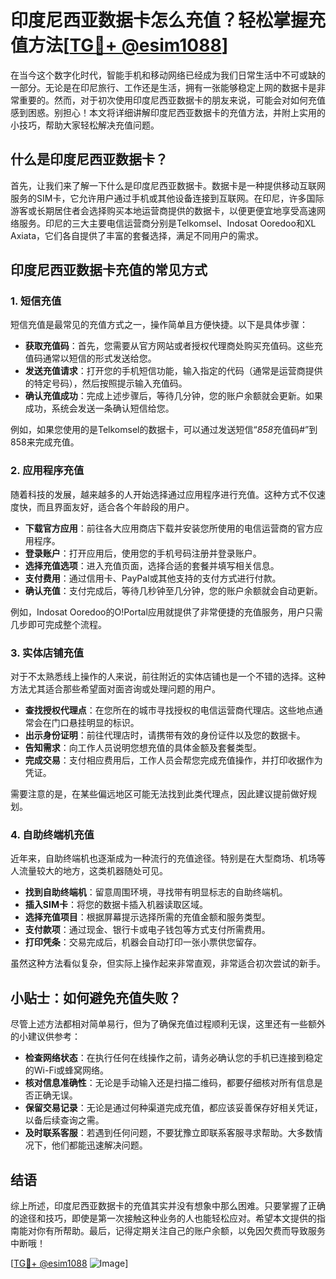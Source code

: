 # 印度尼西亚数据卡怎么充值？轻松掌握充值方法[[TG💪+ @esim1088](https://t.me/s/esim1088)]

在当今这个数字化时代，智能手机和移动网络已经成为我们日常生活中不可或缺的一部分。无论是在印尼旅行、工作还是生活，拥有一张能够稳定上网的数据卡是非常重要的。然而，对于初次使用印度尼西亚数据卡的朋友来说，可能会对如何充值感到困惑。别担心！本文将详细讲解印度尼西亚数据卡的充值方法，并附上实用的小技巧，帮助大家轻松解决充值问题。

## 什么是印度尼西亚数据卡？

首先，让我们来了解一下什么是印度尼西亚数据卡。数据卡是一种提供移动互联网服务的SIM卡，它允许用户通过手机或其他设备连接到互联网。在印尼，许多国际游客或长期居住者会选择购买本地运营商提供的数据卡，以便更便宜地享受高速网络服务。印尼的三大主要电信运营商分别是Telkomsel、Indosat Ooredoo和XL Axiata，它们各自提供了丰富的套餐选择，满足不同用户的需求。

## 印度尼西亚数据卡充值的常见方式

### 1. 短信充值

短信充值是最常见的充值方式之一，操作简单且方便快捷。以下是具体步骤：

- **获取充值码**：首先，您需要从官方网站或者授权代理商处购买充值码。这些充值码通常以短信的形式发送给您。
- **发送充值请求**：打开您的手机短信功能，输入指定的代码（通常是运营商提供的特定号码），然后按照提示输入充值码。
- **确认充值成功**：完成上述步骤后，等待几分钟，您的账户余额就会更新。如果成功，系统会发送一条确认短信给您。

例如，如果您使用的是Telkomsel的数据卡，可以通过发送短信“*858*充值码#”到858来完成充值。

### 2. 应用程序充值

随着科技的发展，越来越多的人开始选择通过应用程序进行充值。这种方式不仅速度快，而且界面友好，适合各个年龄段的用户。

- **下载官方应用**：前往各大应用商店下载并安装您所使用的电信运营商的官方应用程序。
- **登录账户**：打开应用后，使用您的手机号码注册并登录账户。
- **选择充值选项**：进入充值页面，选择合适的套餐并填写相关信息。
- **支付费用**：通过信用卡、PayPal或其他支持的支付方式进行付款。
- **确认充值**：支付完成后，等待几秒钟至几分钟，您的账户余额就会自动更新。

例如，Indosat Ooredoo的O!Portal应用就提供了非常便捷的充值服务，用户只需几步即可完成整个流程。

### 3. 实体店铺充值

对于不太熟悉线上操作的人来说，前往附近的实体店铺也是一个不错的选择。这种方法尤其适合那些希望面对面咨询或处理问题的用户。

- **查找授权代理点**：在您所在的城市寻找授权的电信运营商代理店。这些地点通常会在门口悬挂明显的标识。
- **出示身份证明**：前往代理店时，请携带有效的身份证件以及您的数据卡。
- **告知需求**：向工作人员说明您想充值的具体金额及套餐类型。
- **完成交易**：支付相应费用后，工作人员会帮您完成充值操作，并打印收据作为凭证。

需要注意的是，在某些偏远地区可能无法找到此类代理点，因此建议提前做好规划。

### 4. 自助终端机充值

近年来，自助终端机也逐渐成为一种流行的充值途径。特别是在大型商场、机场等人流量较大的地方，这类机器随处可见。

- **找到自助终端机**：留意周围环境，寻找带有明显标志的自助终端机。
- **插入SIM卡**：将您的数据卡插入机器读取区域。
- **选择充值项目**：根据屏幕提示选择所需的充值金额和服务类型。
- **支付款项**：通过现金、银行卡或电子钱包等方式支付所需费用。
- **打印凭条**：交易完成后，机器会自动打印一张小票供您留存。

虽然这种方法看似复杂，但实际上操作起来非常直观，非常适合初次尝试的新手。

## 小贴士：如何避免充值失败？

尽管上述方法都相对简单易行，但为了确保充值过程顺利无误，这里还有一些额外的小建议供参考：

- **检查网络状态**：在执行任何在线操作之前，请务必确认您的手机已连接到稳定的Wi-Fi或蜂窝网络。
- **核对信息准确性**：无论是手动输入还是扫描二维码，都要仔细核对所有信息是否正确无误。
- **保留交易记录**：无论是通过何种渠道完成充值，都应该妥善保存好相关凭证，以备后续查询之需。
- **及时联系客服**：若遇到任何问题，不要犹豫立即联系客服寻求帮助。大多数情况下，他们都能迅速解决问题。

## 结语

综上所述，印度尼西亚数据卡的充值其实并没有想象中那么困难。只要掌握了正确的途径和技巧，即使是第一次接触这种业务的人也能轻松应对。希望本文提供的指南能对你有所帮助。最后，记得定期关注自己的账户余额，以免因欠费而导致服务中断哦！

[[TG💪+ @esim1088](https://t.me/s/esim1088) ![Image](https://i.postimg.cc/4NQfJmqS/Snipaste-2025-05-13-00-14-12.png)]